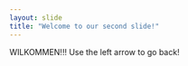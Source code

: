 ```yaml
---
layout: slide
title: "Welcome to our second slide!"
---
```

WILKOMMEN!!!
Use the left arrow to go back!
